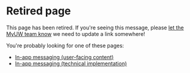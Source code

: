 # Retired page

This page has been retired. If you're seeing this message, please [let the MyUW team know](mailto:myuw-infra@office365.wisc.edu) we need to update a link somewhere!

You're probably looking for one of these pages:

+ [In-app messaging (user-facing content)](messaging.md)
+ [In-app messaging (technical implementation)](messaging-implementation.md)
